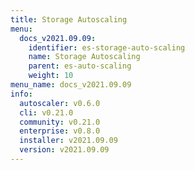 ```yaml
---
title: Storage Autoscaling
menu:
  docs_v2021.09.09:
    identifier: es-storage-auto-scaling
    name: Storage Autoscaling
    parent: es-auto-scaling
    weight: 10
menu_name: docs_v2021.09.09
info:
  autoscaler: v0.6.0
  cli: v0.21.0
  community: v0.21.0
  enterprise: v0.8.0
  installer: v2021.09.09
  version: v2021.09.09
---
```


